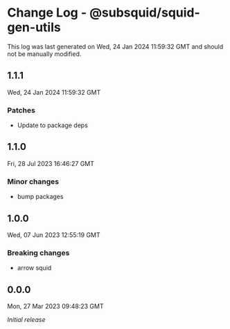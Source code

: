 # Change Log - @subsquid/squid-gen-utils

This log was last generated on Wed, 24 Jan 2024 11:59:32 GMT and should not be manually modified.

## 1.1.1
Wed, 24 Jan 2024 11:59:32 GMT

### Patches

- Update to package deps

## 1.1.0
Fri, 28 Jul 2023 16:46:27 GMT

### Minor changes

- bump packages

## 1.0.0
Wed, 07 Jun 2023 12:55:19 GMT

### Breaking changes

- arrow squid

## 0.0.0
Mon, 27 Mar 2023 09:48:23 GMT

_Initial release_

